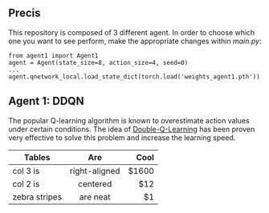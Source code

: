 ## Precis
This repository is composed of 3 different agent.
In order to choose which one you want to see perform, make the appropriate changes within *main.py*:  

```
from agent1 import Agent1
agent = Agent(state_size=8, action_size=4, seed=0)
...
agent.qnetwork_local.load_state_dict(torch.load('weights_agent1.pth'))
```

## Agent 1: DDQN
The popular Q-learning algorithm is known to overestimate action values under certain conditions. The idea of [Double-Q-Learning](https://arxiv.org/abs/1509.06461) has been proven very effective to solve this problem and increase the learning speed. 



| Tables        | Are           | Cool  |
| ------------- |:-------------:| -----:|
| col 3 is      | right-aligned | $1600 |
| col 2 is      | centered      |   $12 |
| zebra stripes | are neat      |    $1 |
